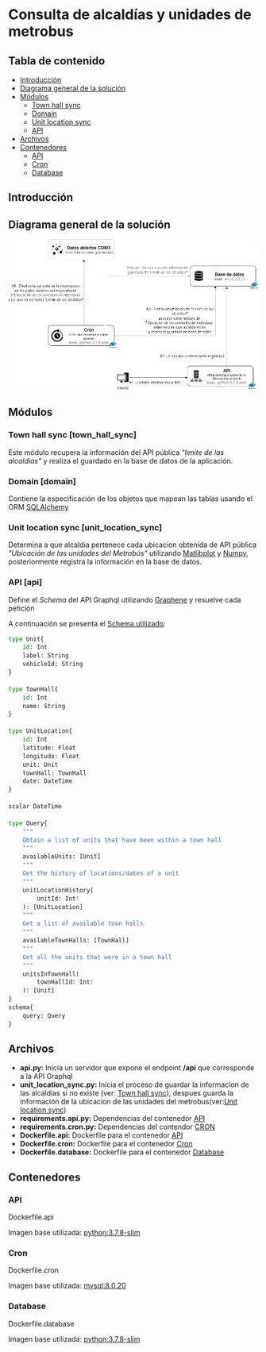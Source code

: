 # Consulta de alcaldías y unidades de metrobus
## Tabla de contenido
- [Introducción](#introduccion)
- [Diagrama general de la solución](#diagrama_general)
- [Módulos](#modulos)
    - [Town hall sync](#mod_town_hall_sync)
    - [Domain](#domain)
    - [Unit location sync](#unit_location_sync)
    - [API](#api)
- [Archivos](#archivos)
- [Contenedores](#contenedores)
    - [API](#contenedor-api)
    - [Cron](#contenedor-cron)
    - [Database](#contenedor-database)


## <span id="introduccion">Introducción</span>


## <span id="diagrama_general">Diagrama general de la solución</span>
![Diagrama general de la solución](/assets/general.png)

## <span id="modulos">Módulos</span>
### <span id="town_hall_sync">Town hall sync [town_hall_sync]</span>

Este módulo recupera la información del API pública *"limite de las alcaldias"* y realiza el guardado en la base de datos de la aplicación.

### <span id="domain">Domain [domain]</span>
Contiene la especificación de los objetos que mapean las tablas usando el ORM [SQLAlchemy](https://www.sqlalchemy.org/)

### <span id="unit_location_sync">Unit location sync [unit_location_sync]</span>
Determina a que alcaldia pertenece cada ubicacion obtenida de API pública *"Ubicación de las unidades del Metrobús"* utilizando 
[Matlibplot](https://matplotlib.org/) y [Numpy](https://numpy.org/), posteriormente registra la información en la base de datos.

### <span id="api">API [api]</span>
Define el *Schema* del API Graphql utilizando [Graphene](https://graphene-python.org/) y resuelve cada petición

A continuación se presenta el [Schema utilizado](/assets/graphql.schema):
````python
type Unit{
	id: Int
	label: String
	vehicleId: String
}

type TownHall{
	id: Int
	name: String
}

type UnitLocation{
	id: Int
	latitude: Float
	longitude: Float
	unit: Unit
	townHall: TownHall
	date: DateTime
}

scalar DateTime

type Query{
    """
    Obtain a list of units that have been within a town hall
    """
    availableUnits: [Unit]
    """
    Get the history of locations/dates of a unit
    """
    unitLocationHistory(
        unitId: Int!
    ): [UnitLocation]
    """
    Get a list of available town halls
    """
    availableTownHalls: [TownHall]
    """
    Get all the units that were in a town hall
    """
    unitsInTownHall(
        townHallId: Int!
    ): [Unit]
}
schema{
    query: Query
}
````

## <span id="archivos">Archivos</span>
- **api.py:** Inicia un servidor que expone el endpoint **/api** que corresponde a la API Graphql
- **unit_location_sync.py:** Inicia el proceso de guardar la informacion de las alcaldias si no existe (ver: [Town hall sync](#town_hall_sync)), despues guarda
la información de la ubicacion de las unidades del metrobus(ver:[Unit location sync](#unit_location_sync))
- **requirements.api.py:** Dependencias del contenedor [API](#contenedor-api)
- **requirements.cron.py:** Dependencias del contendor [CRON](#contenedor-cron)
- **Dockerfile.api:** Dockerfile para el contenedor [API](#contenedor-api)
- **Dockerfile.cron:** Dockerfile para el contenedor [Cron](#contenedor-cron)
- **Dockerfile.database:** Dockerfile para el contenedor [Database](#contenedor-database)

## <span id="contenedores">Contenedores</span>
### <span id="contenedor-api">API</span>
Dockerfile.api

Imagen base utilizada: [python:3.7.8-slim](https://hub.docker.com/layers/python/library/python/3.7.8-slim/images/sha256-fe3f2c2b6ad6bb010426f50cdcc2350eef28f09505c1046f2ca68145c41ff6c6?context=explore) 
### <span id="contenedor-cron">Cron</span>
Dockerfile.cron

Imagen base utilizada: [mysql:8.0.20](https://hub.docker.com/layers/mysql/library/mysql/8.0.20/images/sha256-0ba38ea9c478d1e98b2f0bc0cee5a62345c9f06f78c4b48123bdc70d8d224686?context=explore)
### <span id="contenedor-database">Database</span>
Dockerfile.database

Imagen base utilizada: [python:3.7.8-slim](https://hub.docker.com/layers/python/library/python/3.7.8-slim/images/sha256-fe3f2c2b6ad6bb010426f50cdcc2350eef28f09505c1046f2ca68145c41ff6c6?context=explore)